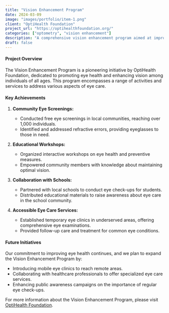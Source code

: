 ```yaml
---
title: "Vision Enhancement Program"
date: 2024-03-09
image: "images/portfolio/item-1.png"
client: "OptiHealth Foundation"
project_url: "https://optihealthfoundation.org/"
categories: ["optometry", "vision enhancement"]
description: "A comprehensive vision enhancement program aimed at improving eye health and visual acuity in the community."
draft: false
---
```


#### Project Overview

The Vision Enhancement Program is a pioneering initiative by OptiHealth Foundation, dedicated to promoting eye health and enhancing vision among individuals of all ages. This program encompasses a range of activities and services to address various aspects of eye care.

#### Key Achievements

1. **Community Eye Screenings:**
   - Conducted free eye screenings in local communities, reaching over 1,000 individuals.
   - Identified and addressed refractive errors, providing eyeglasses to those in need.

2. **Educational Workshops:**
   - Organized interactive workshops on eye health and preventive measures.
   - Empowered community members with knowledge about maintaining optimal vision.

3. **Collaboration with Schools:**
   - Partnered with local schools to conduct eye check-ups for students.
   - Distributed educational materials to raise awareness about eye care in the school community.

4. **Accessible Eye Care Services:**
   - Established temporary eye clinics in underserved areas, offering comprehensive eye examinations.
   - Provided follow-up care and treatment for common eye conditions.

#### Future Initiatives

Our commitment to improving eye health continues, and we plan to expand the Vision Enhancement Program by:

- Introducing mobile eye clinics to reach remote areas.
- Collaborating with healthcare professionals to offer specialized eye care services.
- Enhancing public awareness campaigns on the importance of regular eye check-ups.

For more information about the Vision Enhancement Program, please visit [OptiHealth Foundation](https://optihealthfoundation.org/).



